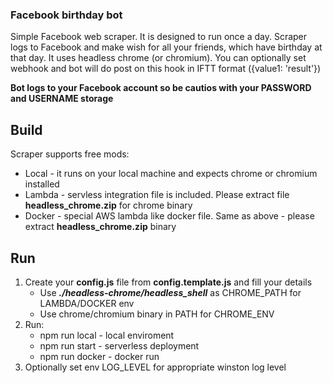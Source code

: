 ### Facebook birthday bot
Simple Facebook web scraper. It is designed to run once a day. Scraper logs to Facebook and make wish for all your friends, which have birthday at that day. It uses headless chrome (or chromium). You can optionally set webhook and bot will do post on this hook in IFTT format ({value1: 'result'})

**Bot logs to your Facebook account so be cautios with your PASSWORD and USERNAME storage**

## Build
Scraper supports free mods:
  * Local - it runs on your local machine and expects chrome or chromium installed
  * Lambda - servless integration file is included. Please extract file **headless_chrome.zip** for chrome binary
  * Docker - special AWS lambda like docker file. Same as above - please extract **headless_chrome.zip** binary

## Run
1) Create your **config.js** file from **config.template.js** and fill your details
    * Use ***./headless-chrome/headless_shell*** as CHROME_PATH for LAMBDA/DOCKER env
    * Use chrome/chromium binary in PATH for CHROME_ENV 
2) Run:
    * npm run local - local enviroment
    * npm run start - serverless deployment
    * npm run docker - docker run
3) Optionally set env LOG_LEVEL for appropriate winston log level


